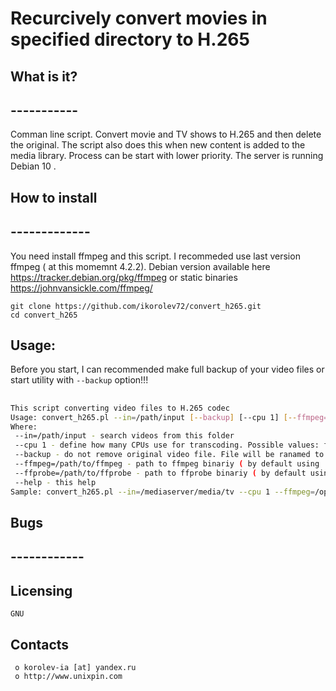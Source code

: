 #					Recurcively convert movies in specified directory to H.265


##  What is it?
##  -----------
Comman line script.
Convert movie and TV shows to H.265 and then delete the original. 
The script also does this when new content is added to the media library.
Process can be start with lower priority.
The server is running Debian 10 .	

##  How to install 
##  -------------
You need install ffmpeg and this script.
I recommeded use last version ffmpeg ( at this momemnt 4.2.2). Debian version available here https://tracker.debian.org/pkg/ffmpeg or static binaries https://johnvansickle.com/ffmpeg/

```
git clone https://github.com/ikorolev72/convert_h265.git
cd convert_h265
```


##	Usage:
Before you start, I can recommended  make full backup of your video files or start utility with `--backup` option!!!

##
```bash
This script converting video files to H.265 codec 
Usage: convert_h265.pl --in=/path/input [--backup] [--cpu 1] [--ffmpeg=/path/to/ffmpeg][--ffprobe=/path/to/ffprobe]  [--help]
Where:
 --in=/path/input - search videos from this folder 
 --cpu 1 - define how many CPUs use for transcoding. Possible values: from 1 to all CPU cores ( can be checked with 'nproc' linux command ), default: 1.
 --backup - do not remove original video file. File will be ranamed to 'original_video_filename' with digits extension like 'original_video_filename.1234455.22222'
 --ffmpeg=/path/to/ffmpeg - path to ffmpeg binariy ( by default using 'ffmpeg', must be found in environment PATH )
 --ffprobe=/path/to/ffprobe - path to ffprobe binariy ( by default using 'ffprobe', must be found in environment PATH )
 --help - this help
Sample:	convert_h265.pl --in=/mediaserver/media/tv --cpu 1 --ffmpeg=/opt/ffmpeg/bin/ffmpeg --ffprobe=/opt/ffmpeg/bin/ffprobe 
```



##  Bugs
##  ------------



  Licensing
  ---------
	GNU

  Contacts
  --------

     o korolev-ia [at] yandex.ru
     o http://www.unixpin.com

